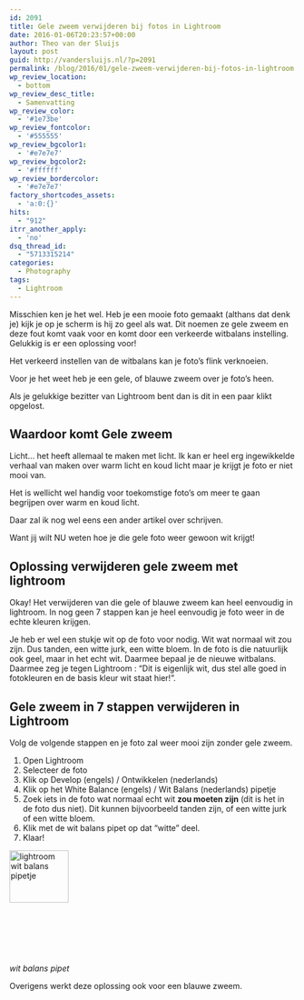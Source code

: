 ```yaml
---
id: 2091
title: Gele zweem verwijderen bij fotos in Lightroom
date: 2016-01-06T20:23:57+00:00
author: Theo van der Sluijs
layout: post
guid: http://vandersluijs.nl/?p=2091
permalink: /blog/2016/01/gele-zweem-verwijderen-bij-fotos-in-lightroom.html
wp_review_location:
  - bottom
wp_review_desc_title:
  - Samenvatting
wp_review_color:
  - '#1e73be'
wp_review_fontcolor:
  - '#555555'
wp_review_bgcolor1:
  - '#e7e7e7'
wp_review_bgcolor2:
  - '#ffffff'
wp_review_bordercolor:
  - '#e7e7e7'
factory_shortcodes_assets:
  - 'a:0:{}'
hits:
  - "912"
itrr_another_apply:
  - 'no'
dsq_thread_id:
  - "5713315214"
categories:
  - Photography
tags:
  - Lightroom
---
```

Misschien ken je het wel. Heb je een mooie foto gemaakt (althans dat denk je) kijk je op je scherm is hij zo geel als wat. Dit noemen ze gele zweem en deze fout komt vaak voor en komt door een verkeerde witbalans instelling. Gelukkig is er een oplossing voor!<!--more-->

Het verkeerd instellen van de witbalans kan je foto&#8217;s flink verknoeien.

Voor je het weet heb je een gele, of blauwe zweem over je foto&#8217;s heen.

Als je gelukkige bezitter van Lightroom bent dan is dit in een paar klikt opgelost.

## Waardoor komt Gele zweem

Licht&#8230; het heeft allemaal te maken met licht. Ik kan er heel erg ingewikkelde verhaal van maken over warm licht en koud licht maar je krijgt je foto er niet mooi van.

Het is wellicht wel handig voor toekomstige foto&#8217;s om meer te gaan begrijpen over warm en koud licht.

Daar zal ik nog wel eens een ander artikel over schrijven.

Want jij wilt NU weten hoe je die gele foto weer gewoon wit krijgt!

## Oplossing verwijderen gele zweem met lightroom

Okay! Het verwijderen van die gele of blauwe zweem kan heel eenvoudig in lightroom. In nog geen 7 stappen kan je heel eenvoudig je foto weer in de echte kleuren krijgen.

Je heb er wel een stukje wit op de foto voor nodig. Wit wat normaal wit zou zijn. Dus tanden, een witte jurk, een witte bloem. In de foto is die natuurlijk ook geel, maar in het echt wit. Daarmee bepaal je de nieuwe witbalans. Daarmee zeg je tegen Lightroom : &#8220;Dit is eigenlijk wit, dus stel alle goed in fotokleuren en de basis kleur wit staat hier!&#8221;.

## Gele zweem in 7 stappen verwijderen in Lightroom

Volg de volgende stappen en je foto zal weer mooi zijn zonder gele zweem.

  1. Open Lightroom
  2. Selecteer de foto
  3. Klik op Develop (engels) / Ontwikkelen (nederlands)
  4. Klik op het White Balance (engels) / Wit Balans (nederlands) pipetje
  5. Zoek iets in de foto wat normaal echt wit **zou moeten zijn** (dit is het in de foto dus niet). Dit kunnen bijvoorbeeld tanden zijn, of een witte jurk of een witte bloem.
  6. Klik met de wit balans pipet op dat &#8220;witte&#8221; deel.
  7. Klaar!

<img class="alignleft wp-image-2093 size-full" src="https://dezeeuwsefotograaf.nl/wp-content/uploads/2016/01/Screen-Shot-2016-01-05-at-21.38.58.png" alt="lightroom wit balans pipetje" width="104" height="92" />

&nbsp;

&nbsp;

&nbsp;

 _wit balans pipet_

Overigens werkt deze oplossing ook voor een blauwe zweem.

## 



&nbsp;